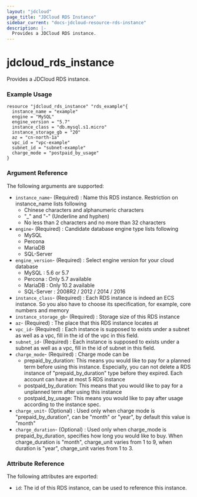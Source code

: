 ```yaml
---
layout: "jdcloud"
page_title: "JDCloud RDS Instance"
sidebar_current: "docs-jdcloud-resource-rds-instance"
description: |-
  Provides a JDCloud RDS instance. 
---
```


# jdcloud\_rds\_instance

Provides a JDCloud RDS instance. 

### Example Usage

```hcl
resource "jdcloud_rds_instance" "rds_example"{
  instance_name = "example"
  engine = "MySQL"
  engine_version = "5.7"
  instance_class = "db.mysql.s1.micro"
  instance_storage_gb = "20"
  az = "cn-north-1a"
  vpc_id = "vpc-example"
  subnet_id = "subnet-example"
  charge_mode = "postpaid_by_usage"
}
```

### Argument Reference

The following arguments are supported:

* `instance_name`- \(Required\) : Name this RDS instance. Restriction on instance\_name lists following
  * Chinese characters and alphanumeric characters
  * "\_" and "-" \(Underline and hyphen\)
  * No less than 2 characters and no more than 32 characters
* `engine`- \(Required\) : Candidate database engine type lists following
  * MySQL
  * Percona
  * MariaDB
  * SQL-Server
* `engine_version`- \(Required\) :  Select engine version for your cloud database
  * MySQL : 5.6 or 5.7
  * Percona : Only 5.7 available
  * MariaDB : Only 10.2 available
  * SQL-Server : 2008R2 / 2012 / 2014 / 2016
* `instance_class`- \(Required\) : Each RDS instance is indeed an ECS instance. So you also have to choose its specification, for example, core numbers and memory
* `instance_storage_gb`- \(Required\) :  Storage size of this RDS instance 
* `az`- \(Required\) : The place that this RDS instance locates at
* `vpc_id`- \(Required\) : Each instance is supposed to exists under a subnet as well as a vpc,  fill in the id of the vpc in this field.
* `subnet_id`- \(Required\) :  Each instance is supposed to exists under a subnet as well as a vpc, fill in the id of subnet in this field.
* `charge_mode`- \(Required\) : Charge mode can be 
  * prepaid\_by\_duration:  This means you would like to pay for a planned term before using this instance. Especially, you can not delete a RDS instance of "prepaid\_by\_duration" type before they expired. Each account can have at most 5 RDS instance
  * postpaid\_by\_duration: This means that you would like to pay for a unplanned term after using this instance
  * postpaid\_by\_usage:  This means you would like to pay after usage according to the instance spec.
* `charge_unit`- \(Optional\) : Used only when charge mode is "prepaid\_by\_duration", can be "month" or "year", by default this value is "month"
* `charge_duration`- \(Optional\) : Used only when charge\_mode is prepaid\_by\_duration, specifies how long you would like to buy. When charge\_duration is "month", charge\_unit varies from 1 to 9, when duration is "year", charge\_unit varies from 1 to 3.

### Attribute Reference 

The following attributes are exported:

* `id`: The id of this RDS instance, can be used to reference this instance.



